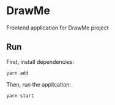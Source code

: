 # DrawMe

Frontend application for DrawMe project

## Run

First, install dependencies:

```
yarn add
```

Then, run the application:

```
yarn start
```
